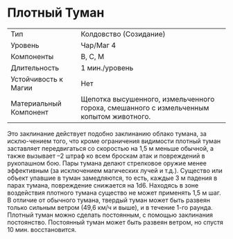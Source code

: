 # Плотный Туман

|                        |                                                                                         |
| ---------------------- | --------------------------------------------------------------------------------------- |
| Тип                    | Колдовство (Созидание)                                                                  |
| Уровень                | Чар/Маг 4                                                                               |
| Компоненты             | В, С, М                                                                                 |
| Длительность           | 1 мин./уровень                                                                          |
| Устойчивость к Магии   | Нет                                                                                     |
| Материальный Компонент | Щепотка высушенного, измельченного гороха, смешанного с измельченным копытом животного. |

 Это заклинание действует подобно заклинанию облако тумана, за исклю-чением того, что кроме ограничения видимости плотный туман заставляет передвигаться со скоростью на 1,5 м меньше обычной, а также вызывает –2 штраф ко всем броскам атак и повреждений в рукопашном бою. Пары тумана делают стрелковое оружие менее эффективным (за исключением магических лучей и т.д.). Существо или объект упавшие в туман замедляются, то есть, каждые 3 м падения в парах тумана, повреждение снижается на 1d6. Находясь в зоне воздействия плотного тумана существо не может применять 1,5 м шаг. В отличие от обычного тумана, твердый туман может быть развеян только сильным ветром (49,6 км/ч и выше), и в течение 1-го раунда. Плотный туман можно сделать постоянным, с помощью заклинания постоянство. Постоянный туман может быть развеян ветром, но спустя 10 мин. восстановится. 
